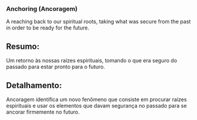 ### Anchoring (Ancoragem)

A reaching back to our spiritual roots, taking what was secure from the past in order to be ready for the future.

## Resumo:

Um retorno às nossas raízes espirituais, tomando o que era seguro do passado para estar pronto para o futuro.
​
## Detalhamento: 

Ancoragem identifica um novo fenômeno que consiste em procurar raízes espirituais e usar os elementos que davam segurança no passado para se ancorar firmemente no futuro.